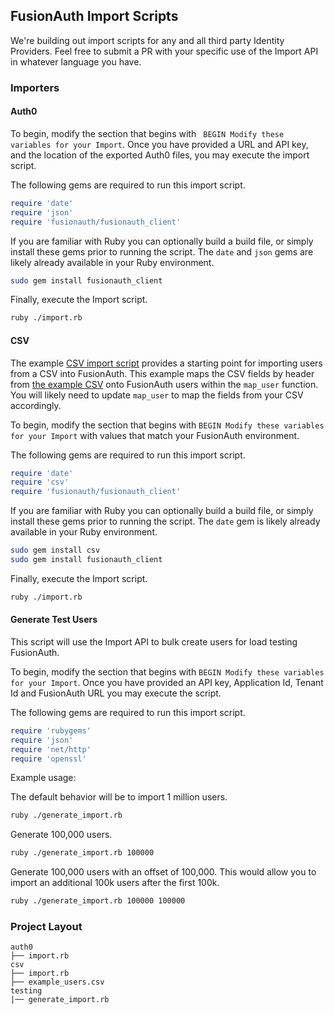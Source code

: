 ## FusionAuth Import Scripts

We're building out import scripts for any and all third party Identity Providers. Feel free to submit a PR with your specific use of the Import API in whatever language you have.

### Importers

#### Auth0

To begin, modify the section that begins with ` BEGIN Modify these variables for your Import`. Once you have provided a URL and API key, and the location of the exported Auth0 files, you may execute the import script.

The following gems are required to run this import script.

```ruby
require 'date'
require 'json'
require 'fusionauth/fusionauth_client'
```

If you are familiar with Ruby you can optionally build a build file, or simply install these gems prior to running the script. The `date` and `json` gems are likely already available in your Ruby environment.

```bash
sudo gem install fusionauth_client
```

Finally, execute the Import script.

```bash
ruby ./import.rb
```

#### CSV

The example [CSV import script](./csv/import.rb) provides a starting point for importing users from a CSV into FusionAuth.  This example maps the CSV fields by header from [the example CSV](./csv/example_users.csv) onto FusionAuth users within the `map_user` function.  You will likely need to update `map_user` to map the fields from your CSV accordingly.

To begin, modify the section that begins with `BEGIN Modify these variables for your Import` with values that match your FusionAuth environment.

The following gems are required to run this import script.

```ruby
require 'date'
require 'csv'
require 'fusionauth/fusionauth_client'
```

If you are familiar with Ruby you can optionally build a build file, or simply install these gems prior to running the script. The `date` gem is likely already available in your Ruby environment.

```bash
sudo gem install csv
sudo gem install fusionauth_client
```

Finally, execute the Import script.

```bash
ruby ./import.rb
```

#### Generate Test Users

This script will use the Import API to bulk create users for load testing FusionAuth.

To begin, modify the section that begins with `BEGIN Modify these variables for your Import`. Once you have provided an API key, Application Id, Tenant Id and FusionAuth URL you may execute the script.

The following gems are required to run this import script.

```ruby
require 'rubygems'
require 'json'
require 'net/http'
require 'openssl'
```


Example usage:

The default behavior will be to import 1 million users.
```bash
ruby ./generate_import.rb
```

Generate 100,000 users.
```bash
ruby ./generate_import.rb 100000
```

Generate 100,000 users with an offset of 100,000. This would allow you to import an additional 100k users after the first 100k.
```bash
ruby ./generate_import.rb 100000 100000
```

### Project Layout

```
auth0
├── import.rb
csv
├── import.rb
├── example_users.csv
testing
|── generate_import.rb
```
